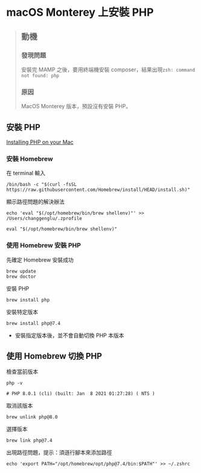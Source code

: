 # macOS Monterey 上安裝 PHP

> ## 動機
>
> ### 發現問題
>
> 安裝完 MAMP 之後，要用終端機安裝 composer，結果出現`zsh: command not found: php`
>
> ### 原因
>
> MacOS Monterey 版本，預設沒有安裝 PHP。

## 安裝 PHP

[Installing PHP on your Mac](https://daily-dev-tips.com/posts/installing-php-on-your-mac/)

### 安裝 Homebrew

在 terminal 輸入

```terminal
/bin/bash -c "$(curl -fsSL https://raw.githubusercontent.com/Homebrew/install/HEAD/install.sh)"
```

顯示路徑問題的解決辦法

```terminal
echo 'eval "$(/opt/homebrew/bin/brew shellenv)"' >> /Users/changgenglu/.zprofile

eval "$(/opt/homebrew/bin/brew shellenv)"
```

### 使用 Homebrew 安裝 PHP

先確定 Homebrew 安裝成功

```terminal
brew update
brew doctor
```

安裝 PHP

```terminal
brew install php
```

安裝特定版本

```terminal
brew install php@7.4
```

- 安裝指定版本後，並不會自動切換 PHP 本版本

## 使用 Homebrew 切換 PHP

檢查當前版本

```terminal
php -v

# PHP 8.0.1 (cli) (built: Jan  8 2021 01:27:28) ( NTS )
```

取消該版本

```terminal
brew unlink php@8.0
```

選擇版本

```terminal
brew link php@7.4
```

出現路徑問題，提示：須遜行腳本來添加路徑

```terminal
echo 'export PATH="/opt/homebrew/opt/php@7.4/bin:$PATH"' >> ~/.zshrc

```

